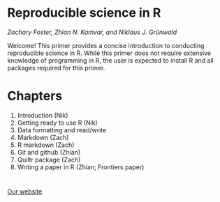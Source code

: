 # Reproducible science in R

*Zachary Foster, Zhian N. Kamvar, and  Niklaus J. Gr&uuml;nwald*

Welcome! This primer provides a concise introduction to conducting reproducible science in R. While this primer does not require extensive knowledge of programming in R, the user is expected to install R and all packages required for this primer.

# Chapters

1. Introduction (Nik)
1. Getting ready to use R (Nik)
1. Data formatting and read/write
1. Markdown (Zach)
1. R markdown (Zach)
1. Git and github (Zhian)
1. Quiltr package (Zach)
1. Writing a paper in R (Zhian; Frontiers paper)


# 

[Our website](http://grunwaldlab.github.io/Reproducible-science-in-R/)